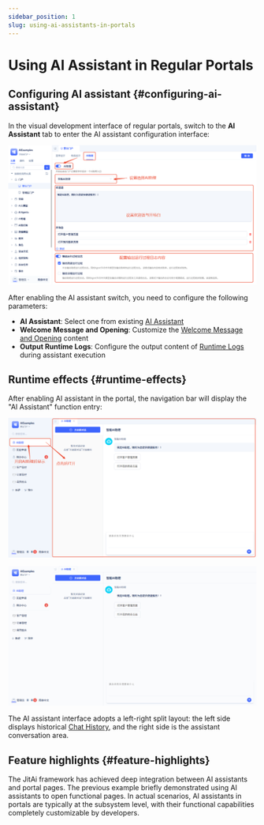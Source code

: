 ```yaml
---
sidebar_position: 1
slug: using-ai-assistants-in-portals
---
```


# Using AI Assistant in Regular Portals

## Configuring AI assistant {#configuring-ai-assistant}

In the visual development interface of regular portals, switch to the **AI Assistant** tab to enter the AI assistant configuration interface:

![Portals - Bind AI Assistant](./img/portal-assistant-config.png)

After enabling the AI assistant switch, you need to configure the following parameters:
- **AI Assistant**: Select one from existing [AI Assistant](../ai-assistant)
- **Welcome Message and Opening**: Customize the [Welcome Message and Opening](../ai-assistant/welcome-message-and-opening) content
- **Output Runtime Logs**: Configure the output content of [Runtime Logs](../ai-assistant/ai-assistant-input-output#message-output) during assistant execution

## Runtime effects {#runtime-effects}

After enabling AI assistant in the portal, the navigation bar will display the "AI Assistant" function entry:

![Portals - AI Assistant Menu](./img/portal-assistant-menu.png)

![Portals - AI Example](./img/portal-assistant-openmenu.gif)

The AI assistant interface adopts a left-right split layout: the left side displays historical [Chat History](../ai-assistant/ai-chat-history), and the right side is the assistant conversation area.

## Feature highlights {#feature-highlights}

The JitAi framework has achieved deep integration between AI assistants and portal pages. The previous example briefly demonstrated using AI assistants to open functional pages. In actual scenarios, AI assistants in portals are typically at the subsystem level, with their functional capabilities completely customizable by developers.